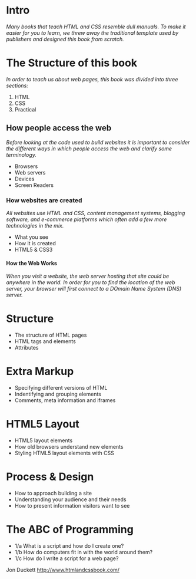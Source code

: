 # Intro     

*Many books that teach HTML and CSS resemble dull manuals.
To make it easier for you to learn, we threw away the 
traditional template used by publishers and designed
this book from scratch.*  

# The Structure of this book  
*In order to teach us about web pages, this book was divided
into three sections:*  
1. HTML   
2. CSS     
3. Practical  

## How people access the web    
*Before looking at the code used to build websites
it is important to consider the different ways in which
people access the web and clarify some terminology.*    
- Browsers  
- Web servers  
- Devices  
- Screen Readers  

### How websites are created   
*All websites use HTML and CSS, content management
systems, blogging software, and e-commerce platforms
which often add a few more technologies in the mix.*  
- What you see  
- How it is created  
- HTML5 & CSS3  

#### How the Web Works  
*When you visit a website, the web server hosting that site could be 
anywhere in the world. In order for you to find the location of the 
web server, your browser will first connect to a DOmain Name System
(DNS) server.*

# Structure  

- The structure of HTML pages  
- HTML tags and elements   
- Attributes     
 
# Extra Markup  
- Specifying different versions of HTML  
- Indentifying and grouping elements  
- Comments, meta information and iframes 

# HTML5 Layout    
- HTML5 layout elements  
- How old browsers understand new elements  
- Styling HTML5 layout elements with CSS  

# Process & Design  
- How to approach building a site  
- Understanding your audience and their needs  
- How to present information visitors want to see  

# The ABC of Programming  
- 1/a What is a script and how do I create one?  
- 1/b How do computers fit in with the world around them?  
- 1/c How do I write a script for a web page?  

Jon Duckett  http://www.htmlandcssbook.com/  































































































